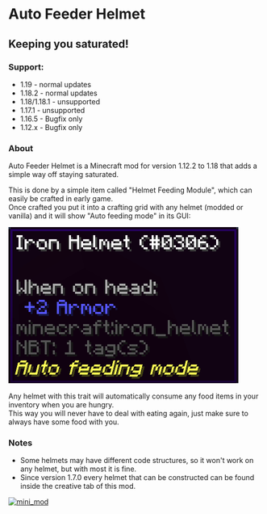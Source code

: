# Auto Feeder Helmet
## Keeping you saturated!

### Support:
- 1.19 - normal updates
- 1.18.2 - normal updates
- 1.18/1.18.1 - unsupported
- 1.17.1 - unsupported
- 1.16.5 - Bugfix only
- 1.12.x - Bugfix only

### About
Auto Feeder Helmet is a Minecraft mod for version 1.12.2 to 1.18 that adds a simple way off staying saturated.

This is done by a simple item called "Helmet Feeding Module", which can easily be crafted in early game.  
Once crafted you put it into a crafting grid with any helmet (modded or vanilla) and it will show "Auto feeding mode" in its GUI:

![helmet_tooltip](https://raw.githubusercontent.com/canitzp/FeederHelmet/master/readme/helmet_tooltip.png)

Any helmet with this trait will automatically consume any food items in your inventory when you are hungry.  
This way you will never have to deal with eating again,  just make sure to always have some food with you.

### Notes
- Some helmets may have different code structures, so it won't work on any helmet, but with most it is fine.
- Since version 1.7.0 every helmet that can be constructed can be found inside the creative tab of this mod.

[![mini_mod](https://canitzp.de/minimod_logo.png)](https://canitzp.de/minimod.html)
